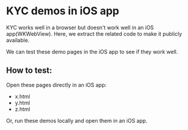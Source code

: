 # KYC demos in iOS app
KYC works well in a browser but doesn't work well in an iOS app(WKWebView).  Here, we extract the related code to make it publicly available.

We can test these demo pages in the iOS app to see if they work well.

## How to test:
Open these pages directly in an iOS app:
- x.html
- y.html
- z.html

Or, run these demos locally and open them in an iOS app.
